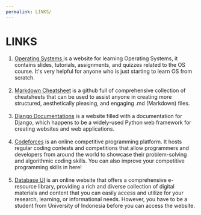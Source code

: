 ```yaml
---
permalink: LINKS/
---
```


# LINKS

1. [Operating Systems ](https://os.vlsm.org/ "os.vlsm.org") is a website for learning Operating Systems, it contains slides, tutorials, assignments, and quizzes related to the OS course. It's very helpful for anyone who is just starting to learn OS from scratch. <br><br>
2. [Markdown Cheatsheet](https://github.com/adam-p/markdown-here/wiki/Markdown-Cheatsheet "github.com/adam-p/markdown-here/wiki/Markdown-Cheatsheet") is a github full of comprehensive collection of cheatsheets that can be used to assist anyone in creating more structured, aesthetically pleasing, and engaging .md (Markdown) files. <br><br>
3. [Django Documentations](https://docs.djangoproject.com/ "docs.djangoproject.com") is a website filled with a documentation for Django, which happens to be a widely-used Python web framework for creating websites and web applications. <br><br>
4. [Codeforces](https://codeforces.com/ "codeforces.com") is an online competitive programming platform. It hosts regular coding contests and competitions that allow programmers and developers from around the world to showcase their problem-solving and algorithmic coding skills. You can also improve your competitive programming skills in here! <br><br>
5. [Database UI](https://remote-lib.ui.ac.id/menu "remote-lib.ui.ac.id") is an online website that offers a comprehensive e-resource library, providing a rich and diverse collection of digital materials and content that you can easily access and utilize for your research, learning, or informational needs. However, you have to be a student from University of Indonesia before you can access the website. <br><br>
